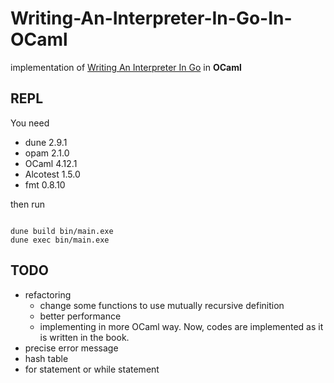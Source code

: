 # Writing-An-Interpreter-In-Go-In-OCaml

implementation of [Writing An Interpreter In Go](https://interpreterbook.com/) in **OCaml**

## REPL

You need 

- dune 2.9.1
- opam 2.1.0
- OCaml 4.12.1
- Alcotest 1.5.0 
- fmt 0.8.10

then run

```

dune build bin/main.exe
dune exec bin/main.exe

```

## TODO

- refactoring
  - change some functions to use mutually recursive definition
  - better performance
  - implementing in more OCaml way. Now, codes are implemented as it is written in the book.
- precise error message
- hash table
- for statement or while statement
